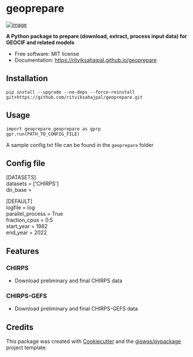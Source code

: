 # geoprepare


[![image](https://img.shields.io/pypi/v/geoprepare.svg)](https://pypi.python.org/pypi/geoprepare)


**A Python package to prepare (download, extract, process input data) for GEOCIF and related models**


-   Free software: MIT license
-   Documentation: https://ritviksahajpal.github.io/geoprepare

## Installation
`pip install --upgrade --no-deps --force-reinstall git+https://github.com/ritviksahajpal/geoprepare.git`

## Usage
`import geoprepare.geoprepare as gprp`<br/>
`gpr.run(PATH_TO_CONFIG_FILE)`

A sample config.txt file can be found in the `geoprepare` folder

## Config file
[DATASETS]<br/>
datasets = ['CHIRPS']<br/>
dir_base =<br/>

[DEFAULT]<br/>
logfile = log<br/>
parallel_process = True<br/>
fraction_cpus = 0.5<br/>
start_year = 1982<br/>
end_year = 2022<br/>

## Features

### CHIRPS
- Download preliminary and final CHIRPS data

### CHIRPS-GEFS
- Download preliminary and final CHIRPS-GEFS data

## Credits

This package was created with [Cookiecutter](https://github.com/cookiecutter/cookiecutter) and the [giswqs/pypackage](https://github.com/giswqs/pypackage) project template.
